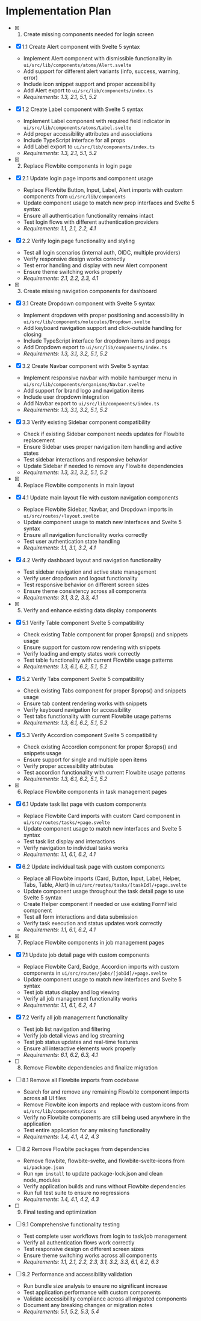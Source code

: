 # Implementation Plan

- [x] 1. Create missing components needed for login screen
- [x] 1.1 Create Alert component with Svelte 5 syntax
  - Implement Alert component with dismissible functionality in `ui/src/lib/components/atoms/Alert.svelte`
  - Add support for different alert variants (info, success, warning, error)
  - Include icon snippet support and proper accessibility
  - Add Alert export to `ui/src/lib/components/index.ts`
  - _Requirements: 1.3, 2.1, 5.1, 5.2_

- [x] 1.2 Create Label component with Svelte 5 syntax
  - Implement Label component with required field indicator in `ui/src/lib/components/atoms/Label.svelte`
  - Add proper accessibility attributes and associations
  - Include TypeScript interface for all props
  - Add Label export to `ui/src/lib/components/index.ts`
  - _Requirements: 1.3, 2.1, 5.1, 5.2_

- [x] 2. Replace Flowbite components in login page
- [x] 2.1 Update login page imports and component usage
  - Replace Flowbite Button, Input, Label, Alert imports with custom components from `ui/src/lib/components`
  - Update component usage to match new prop interfaces and Svelte 5 syntax
  - Ensure all authentication functionality remains intact
  - Test login flows with different authentication providers
  - _Requirements: 1.1, 2.1, 2.2, 4.1_

- [x] 2.2 Verify login page functionality and styling
  - Test all login scenarios (internal auth, OIDC, multiple providers)
  - Verify responsive design works correctly
  - Test error handling and display with new Alert component
  - Ensure theme switching works properly
  - _Requirements: 2.1, 2.2, 2.3, 4.1_

- [x] 3. Create missing navigation components for dashboard
- [x] 3.1 Create Dropdown component with Svelte 5 syntax
  - Implement dropdown with proper positioning and accessibility in `ui/src/lib/components/molecules/Dropdown.svelte`
  - Add keyboard navigation support and click-outside handling for closing
  - Include TypeScript interface for dropdown items and props
  - Add Dropdown export to `ui/src/lib/components/index.ts`
  - _Requirements: 1.3, 3.1, 3.2, 5.1, 5.2_

- [x] 3.2 Create Navbar component with Svelte 5 syntax
  - Implement responsive navbar with mobile hamburger menu in `ui/src/lib/components/organisms/Navbar.svelte`
  - Add support for brand logo and navigation items
  - Include user dropdown integration
  - Add Navbar export to `ui/src/lib/components/index.ts`
  - _Requirements: 1.3, 3.1, 3.2, 5.1, 5.2_

- [x] 3.3 Verify existing Sidebar component compatibility
  - Check if existing Sidebar component needs updates for Flowbite replacement
  - Ensure Sidebar uses proper navigation item handling and active states
  - Test sidebar interactions and responsive behavior
  - Update Sidebar if needed to remove any Flowbite dependencies
  - _Requirements: 1.3, 3.1, 3.2, 5.1, 5.2_

- [x] 4. Replace Flowbite components in main layout
- [x] 4.1 Update main layout file with custom navigation components
  - Replace Flowbite Sidebar, Navbar, and Dropdown imports in `ui/src/routes/+layout.svelte`
  - Update component usage to match new interfaces and Svelte 5 syntax
  - Ensure all navigation functionality works correctly
  - Test user authentication state handling
  - _Requirements: 1.1, 3.1, 3.2, 4.1_

- [x] 4.2 Verify dashboard layout and navigation functionality
  - Test sidebar navigation and active state management
  - Verify user dropdown and logout functionality
  - Test responsive behavior on different screen sizes
  - Ensure theme consistency across all components
  - _Requirements: 3.1, 3.2, 3.3, 4.1_

- [x] 5. Verify and enhance existing data display components
- [x] 5.1 Verify Table component Svelte 5 compatibility
  - Check existing Table component for proper $props() and snippets usage
  - Ensure support for custom row rendering with snippets
  - Verify loading and empty states work correctly
  - Test table functionality with current Flowbite usage patterns
  - _Requirements: 1.3, 6.1, 6.2, 5.1, 5.2_

- [x] 5.2 Verify Tabs component Svelte 5 compatibility
  - Check existing Tabs component for proper $props() and snippets usage
  - Ensure tab content rendering works with snippets
  - Verify keyboard navigation for accessibility
  - Test tabs functionality with current Flowbite usage patterns
  - _Requirements: 1.3, 6.1, 6.2, 5.1, 5.2_

- [x] 5.3 Verify Accordion component Svelte 5 compatibility
  - Check existing Accordion component for proper $props() and snippets usage
  - Ensure support for single and multiple open items
  - Verify proper accessibility attributes
  - Test accordion functionality with current Flowbite usage patterns
  - _Requirements: 1.3, 6.1, 6.2, 5.1, 5.2_

- [x] 6. Replace Flowbite components in task management pages
- [x] 6.1 Update task list page with custom components
  - Replace Flowbite Card imports with custom Card component in `ui/src/routes/tasks/+page.svelte`
  - Update component usage to match new interfaces and Svelte 5 syntax
  - Test task list display and interactions
  - Verify navigation to individual tasks works
  - _Requirements: 1.1, 6.1, 6.2, 4.1_

- [x] 6.2 Update individual task page with custom components
  - Replace all Flowbite imports (Card, Button, Input, Label, Helper, Tabs, Table, Alert) in `ui/src/routes/tasks/[taskId]/+page.svelte`
  - Update component usage throughout the task detail page to use Svelte 5 syntax
  - Create Helper component if needed or use existing FormField component
  - Test all form interactions and data submission
  - Verify task execution and status updates work correctly
  - _Requirements: 1.1, 6.1, 6.2, 4.1_

- [x] 7. Replace Flowbite components in job management pages
- [x] 7.1 Update job detail page with custom components
  - Replace Flowbite Card, Badge, Accordion imports with custom components in `ui/src/routes/jobs/[jobId]/+page.svelte`
  - Update component usage to match new interfaces and Svelte 5 syntax
  - Test job status display and log viewing
  - Verify all job management functionality works
  - _Requirements: 1.1, 6.1, 6.2, 4.1_

- [x] 7.2 Verify all job management functionality
  - Test job list navigation and filtering
  - Verify job detail views and log streaming
  - Test job status updates and real-time features
  - Ensure all interactive elements work properly
  - _Requirements: 6.1, 6.2, 6.3, 4.1_

- [ ] 8. Remove Flowbite dependencies and finalize migration
- [ ] 8.1 Remove all Flowbite imports from codebase
  - Search for and remove any remaining Flowbite component imports across all UI files
  - Remove Flowbite icon imports and replace with custom icons from `ui/src/lib/components/icons`
  - Verify no Flowbite components are still being used anywhere in the application
  - Test entire application for any missing functionality
  - _Requirements: 1.4, 4.1, 4.2, 4.3_

- [ ] 8.2 Remove Flowbite packages from dependencies
  - Remove flowbite, flowbite-svelte, and flowbite-svelte-icons from `ui/package.json`
  - Run `npm install` to update package-lock.json and clean node_modules
  - Verify application builds and runs without Flowbite dependencies
  - Run full test suite to ensure no regressions
  - _Requirements: 1.4, 4.1, 4.2, 4.3_

- [ ] 9. Final testing and optimization
- [ ] 9.1 Comprehensive functionality testing
  - Test complete user workflows from login to task/job management
  - Verify all authentication flows work correctly
  - Test responsive design on different screen sizes
  - Ensure theme switching works across all components
  - _Requirements: 1.1, 2.1, 2.2, 2.3, 3.1, 3.2, 3.3, 6.1, 6.2, 6.3_

- [ ] 9.2 Performance and accessibility validation
  - Run bundle size analysis to ensure no significant increase
  - Test application performance with custom components
  - Validate accessibility compliance across all migrated components
  - Document any breaking changes or migration notes
  - _Requirements: 5.1, 5.2, 5.3, 5.4_